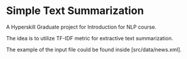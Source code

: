 # Simple Text Summarization

A Hyperskill Graduate project for Introduction for NLP course.

The idea is to utilize TF-IDF metric for extractive text summarization.

The example of the input file could be found inside [src/data/news.xml].
